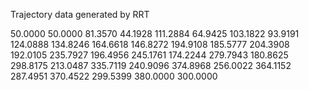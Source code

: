 Trajectory data generated by RRT

   50.0000   50.0000
   81.3570   44.1928
  111.2884   64.9425
  103.1822   93.9191
  124.0888  134.8246
  164.6618  146.8272
  194.9108  185.5777
  204.3908  192.0105
  235.7927  196.4956
  245.1761  174.2244
  279.7943  180.8625
  298.8175  213.0487
  335.7119  240.9096
  374.8968  256.0022
  364.1152  287.4951
  370.4522  299.5399
  380.0000  300.0000

